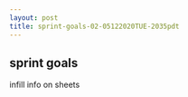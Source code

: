 ```yaml
---
layout: post
title: sprint-goals-02-05122020TUE-2035pdt
---
```


## sprint goals ##

infill info on sheets

